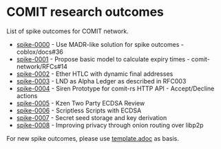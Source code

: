 # COMIT research outcomes

List of spike outcomes for COMIT network.

- [spike-0000](0000-use-madr-like-solution-for-spike-outcomes.md) - Use MADR-like solution for spike outcomes - coblox/docs#36
- [spike-0001](0001-basic-expiry-model.md) - Propose basic model to calculate expiry times - comit-network/RFCs#14
- [spike-0002](0002-ether-htlc-dynamic-final-addresses.md) - Ether HTLC with dynamic final addresses
- [spike-0003](0003-lightning-as-alpha-ledger.adoc) - LND as Alpha Ledger as described in RFC003
- [spike-0004](0004-siren-prototype-accept-decline.adoc) - Siren Prototype for comit-rs HTTP API - Accept/Decline actions
- [spike-0005](0005-kzen-two-party-ecdsa.adoc) - Kzen Two Party ECDSA Review
- [spike-0006](0006-scriptless-scripts-with-ecdsa.adoc) - Scriptless Scripts with ECDSA
- [spike-0007](0007-secret-seed-storage-and-key-derivation.md) - Secret seed storage and key derivation
- [spike-0008](0008-onion-routing-over-libp2p.adoc) - Improving privacy through onion routing over libp2p

For new spike outcomes, please use [template.adoc](template.adoc) as basis.
